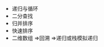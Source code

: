 - 递归与循环
- 二分查找
- 归并排序
- 快速排序
- 二维数组 $\Rightarrow$回溯 $\Rightarrow$递归或栈模拟递归
<!--stackedit_data:
eyJoaXN0b3J5IjpbLTEzMjEwMTY4NDRdfQ==
-->